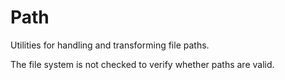 Path
====

Utilities for handling and transforming file paths.

The file system is not checked to verify whether paths are valid.
